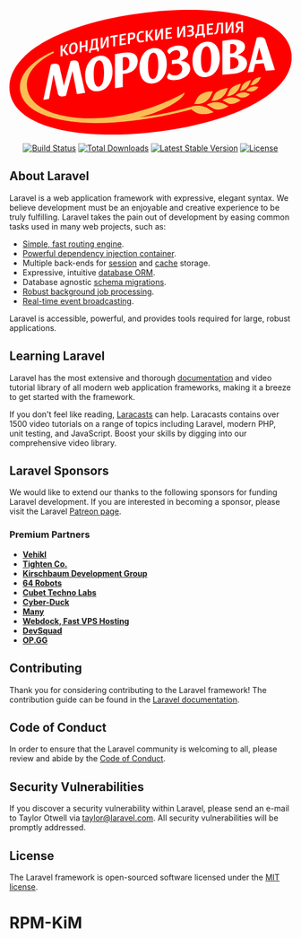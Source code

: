 <p align="center"><a href="#" target="_blank">
  <svg xmlns="http://www.w3.org/2000/svg" viewBox="0 0 144 64"><path fill="red" d="M144.053 24.16c0-19.48-32.247-27.265-72.024-23.046C32.253 5.333 0 19.95 0 39.436c0 19.478 32.253 27.263 72.03 23.04 39.776-4.216 72.023-18.837 72.023-38.317z"></path><path fill="#FFF" d="M28.938 17.626c.137-.067.314-.134.489-.17a2.13 2.13 0 0 1 .52-.038l-1.698 2.865 1.937 2.554s-.2.111-.582.19c-.352.071-.56.044-.56.044l-1.613-2.11-.346.07v2.447s-.138.098-.49.172c-.312.066-.49.033-.49.033v-5.467s.17-.106.499-.174c.322-.068.481-.032.481-.032v2.227l.346-.071 1.506-2.54zM32.613 16.732c1.348-.269 2.213.427 2.213 2.444s-.842 3.046-2.213 3.32c-1.37.273-2.213-.42-2.212-2.436 0-1.994.867-3.059 2.212-3.328zm0 .826c-.705.14-1.177.641-1.177 2.292-.001 1.644.472 1.96 1.177 1.82.721-.144 1.179-.647 1.179-2.291 0-1.65-.459-1.965-1.179-1.821zM38.878 15.663s.17-.102.49-.163c.324-.06.491-.021.491-.021v5.467s-.16.1-.483.16c-.358.068-.498.024-.498.024v-2.375c-.673.127-1.348.255-2.022.385v2.376s-.174.103-.49.164c-.351.068-.49.025-.49.025v-5.467s.161-.102.482-.164c.33-.063.498-.026.498-.026v2.235c.674-.13 1.348-.258 2.022-.385v-2.235zM45.638 19.16v1.876c-.131.07-.276.127-.429.154s-.307.031-.445.001v-1.074c-1.075.193-2.15.388-3.227.586v1.075a1.507 1.507 0 0 1-.435.15 1.278 1.278 0 0 1-.438.012v-1.878l.406-.075c.315-.268.529-.9.62-2.17.07-.93.14-1.858.207-2.787 1.048-.193 2.095-.383 3.143-.57v4.805l.598-.106zm-3.02-1.467c-.061.915-.214 1.598-.429 2.088l1.877-.341v-4.065l-1.301.236-.147 2.082zM50.084 13.582c.398-.067.567-.026.568-.026v5.467s-.16.097-.484.152c-.36.061-.497.014-.497.014v-1.9c0-1.51.076-2.247.076-2.247l-.03.004s-.154.502-.852 2.046l-1.094 2.425c-.008.002-.208.106-.6.174-.428.076-.581.033-.581.033v-5.467s.162-.099.482-.155c.33-.058.5-.018.506-.019v1.893c.001 1.402-.07 2.395-.07 2.395l.031-.006c.139-.515.515-1.382.89-2.21.363-.802.725-1.605 1.089-2.406 0-.001.169-.1.566-.167zM55.291 12.72s.077.175.077.408c.001.25-.077.448-.077.448l-1.358.22v4.682s-.176.099-.49.15c-.352.058-.49.01-.49.01v-4.68c-.466.077-.932.153-1.395.231a.93.93 0 0 1-.079-.406c0-.25.079-.45.079-.45 1.244-.208 2.488-.412 3.733-.613zM59.379 12.076c.047.11.076.23.076.362 0 .148-.022.299-.076.44-.729.112-1.457.226-2.186.34v1.558c.6-.095 1.202-.189 1.802-.282.047.118.076.246.077.378a1.203 1.203 0 0 1-.077.424l-1.802.282v1.643c.754-.119 1.508-.237 2.262-.353.046.118.077.247.077.379.001.14-.023.284-.077.424-1.081.166-2.163.336-3.243.509v-5.607c1.056-.169 2.111-.334 3.167-.497zM61.474 17.293s-.161.095-.484.144c-.36.054-.5.006-.5.006v-5.537c.686-.105 1.37-.208 2.057-.31 1.036-.155 1.71.456 1.709 1.5 0 1.043-.674 1.85-1.71 2.005l-1.072.16v2.032zm.935-2.998c.536-.08.821-.465.82-1.049 0-.583-.284-.885-.82-.805l-.935.14v1.855c.311-.048.623-.095.935-.141zM67.287 10.831c.852-.12 1.327.087 1.327.087.023.316-.114.56-.29.78 0 0-.438-.102-.928-.034-.814.115-1.406.628-1.405 2.24 0 1.613.591 1.924 1.405 1.81.552-.078 1.004-.304 1.004-.304.19.153.29.428.29.716 0 0-.513.343-1.403.468-1.52.214-2.323-.673-2.323-2.55 0-1.876.804-2.998 2.323-3.213zM72.389 10.283c.138-.058.313-.112.49-.135.184-.024.369-.017.522.001L71.7 12.89l1.94 2.697s-.2.096-.584.146c-.35.046-.558.003-.559.004l-1.618-2.23-.346.047v2.445s-.137.088-.491.137a1.402 1.402 0 0 1-.49-.003v-5.467s.17-.093.498-.138c.321-.045.483.004.483.004v2.227c.114-.016.23-.03.346-.047l1.51-2.428zM77.827 9.519c.399-.05.568 0 .568 0v5.467s-.162.09-.483.129c-.36.044-.499-.009-.498-.008v-1.9c0-1.512.076-2.245.076-2.245-.01 0-.02.002-.031.004.001 0-.153.493-.852 2.005l-1.095 2.374c-.01 0-.208.096-.599.146-.43.055-.583.005-.583.005V10.03s.161-.091.483-.133c.33-.042.499.007.505.006v1.893c.001 1.402-.069 2.391-.068 2.392l.03-.005c.139-.508.514-1.357.89-2.169l1.089-2.355s.17-.09.568-.14zM82.844 8.922a.915.915 0 0 1 .077.365 1.187 1.187 0 0 1-.077.436c-.729.084-1.456.169-2.186.255v1.558c.602-.072 1.202-.141 1.804-.21.046.12.075.247.075.38 0 .14-.023.283-.075.421l-1.804.21v1.644c.755-.089 1.509-.177 2.263-.263.047.12.077.248.077.38 0 .14-.023.284-.077.422-1.081.124-2.163.251-3.244.38V9.293c1.055-.126 2.112-.25 3.167-.371zM89.134 8.234c.397-.042.568.01.568.011v5.468s-.162.086-.483.12c-.362.037-.5-.019-.5-.019v-1.9c0-1.51.079-2.243.078-2.243l-.031.003s-.153.492-.851 1.99l-1.097 2.353c-.006 0-.207.092-.598.135-.428.047-.583-.006-.584-.006V8.678s.162-.088.484-.122c.331-.036.5.015.506.014v1.893c0 1.402-.067 2.39-.07 2.39a.4.4 0 0 1 .032-.004c.138-.505.514-1.347.89-2.151l1.088-2.335s.168-.087.568-.129zM92.155 7.85c1.242-.123 1.926.335 1.925 1.339 0 .568-.153 1.042-.598 1.311v.03c.52.184.758.637.758 1.291 0 .973-.652 1.65-2.162 1.8-1.02.1-1.48-.124-1.478-.125a1.078 1.078 0 0 1 .275-.784c.245.054.66.098 1.058.058.775-.077 1.296-.353 1.296-.968s-.376-.79-1.112-.717l-.575.058c-.1-.24-.1-.566 0-.811.191-.02.384-.038.575-.057.652-.065.966-.305.967-.873 0-.623-.476-.764-1.021-.71-.628.062-1.088.272-1.088.272-.215-.142-.315-.396-.298-.687 0 0 .567-.337 1.478-.427zM99.798 12.025v1.877c-.13.057-.275.101-.428.115a1.203 1.203 0 0 1-.445-.039v-1.075c-1.075.095-2.15.191-3.228.292v1.075a1.472 1.472 0 0 1-.436.11 1.299 1.299 0 0 1-.438-.028v-1.878l.407-.038c.316-.24.53-.851.62-2.114.07-.923.14-1.845.208-2.768 1.047-.097 2.094-.19 3.142-.282v4.805l.598-.052zm-3.019-1.742c-.061.91-.215 1.577-.43 2.049a583.53 583.53 0 0 1 1.879-.17V8.097l-1.304.117-.145 2.07zM103.932 6.879a.988.988 0 0 1 .075.368c0 .148-.025.297-.075.433-.73.058-1.457.117-2.186.177v1.558c.6-.05 1.2-.099 1.8-.146.047.12.079.25.078.383 0 .14-.023.282-.078.419l-1.8.146v1.643a682.58 682.58 0 0 1 2.26-.183 1.11 1.11 0 0 1 0 .802c-1.08.086-2.16.174-3.24.266V7.138c1.054-.09 2.109-.176 3.166-.26zM104.644 12.406a1.117 1.117 0 0 1 0-.732c.07-.006.162-.005.298-.039.238-.057.682-.456.827-2.406l.192-2.508a636.92 636.92 0 0 1 3.064-.224v5.537s-.16.081-.483.104c-.36.027-.498-.033-.49-.034V7.33l-1.226.089-.13 1.755c-.207 2.803-1.089 3.22-1.61 3.26a1.52 1.52 0 0 1-.442-.028zM113.79 6.18c.397-.024.565.035.566.035v5.467s-.163.08-.483.1c-.36.023-.497-.039-.498-.038V9.842c.001-1.51.078-2.238.077-2.238l-.03.001s-.153.485-.85 1.954l-1.096 2.308c-.006 0-.207.083-.598.11-.427.028-.582-.03-.581-.03V6.478c-.001 0 .161-.081.482-.103.33-.022.498.036.505.036v1.893c0 1.402-.067 2.386-.067 2.386.009 0 .02 0 .03-.002.138-.5.514-1.326.889-2.114l1.086-2.289c-.001 0 .168-.08.567-.106zM119.217 11.402c-.001 0-.14.078-.498.098-.322.017-.482-.043-.482-.043v-2.08l-.69.039-1.17 2.146s-.206.081-.559.102c-.351.021-.55-.037-.55-.037l1.24-2.262c-.66-.195-1.049-.763-1.049-1.559 0-1.035.672-1.768 1.706-1.827.684-.04 1.367-.077 2.052-.114v5.537zm-1.914-4.606c-.535.03-.82.374-.82.95s.285.887.82.858c.312-.019.624-.036.934-.053V6.744l-.934.052zM73.354 19.534c-4.58.604-6.976 4.958-6.977 9.919 0 4.967 2.395 8.654 6.977 8.05 4.58-.596 6.983-4.917 6.98-9.879-.002-4.966-2.397-8.687-6.98-8.09zm0 15.637c-1.524.198-2.63-1.483-2.631-6.305-.002-4.824 1.107-6.802 2.631-7 1.524-.195 2.634 1.487 2.634 6.31.002 4.827-1.107 6.797-2.634 6.995zm27.042-18.888c-4.582.504-6.976 4.808-6.979 9.768.002 4.962 2.4 8.705 6.979 8.201 4.58-.499 6.978-4.766 6.976-9.73.003-4.962-2.4-8.74-6.976-8.239zm0 15.636c-1.526.164-2.632-1.534-2.634-6.36.003-4.827 1.11-6.78 2.634-6.944 1.527-.164 2.631 1.543 2.632 6.366.001 4.827-1.107 6.769-2.632 6.938zm-54.751-8.446c-4.58.702-6.978 5.111-6.978 10.072.002 4.965 2.398 8.6 6.978 7.897 4.58-.697 6.978-5.071 6.977-10.034.001-4.962-2.397-8.633-6.977-7.935zm0 15.636c-1.526.231-2.63-1.42-2.632-6.246.002-4.825 1.107-6.825 2.632-7.058 1.526-.233 2.631 1.425 2.633 6.252 0 4.824-1.108 6.818-2.633 7.052zm85.206-8.086c1.55-.132 3.1-.262 4.649-.387a75809.12 75809.12 0 0 0-4.97-15.471c-.366-.97-1.342-1.44-2.695-1.317a7.293 7.293 0 0 0-1.567.317l-.008-.004c-1.55 5.892-3.099 11.786-4.649 17.684.957-.09 1.915-.176 2.871-.263l.96-3.99c1.443-.128 2.884-.254 4.326-.38l1.083 3.81zm-4.942-5.373l1.566-6.508 1.766 6.215c-1.11.096-2.222.195-3.332.293zM35.23 26.93c1.147 5.111 2.292 10.223 3.438 15.337-1.406.223-2.812.449-4.219.677L32.21 31.217c-1.11 4.152-2.219 8.305-3.328 12.462 0 .009-.479.259-1.361.408-1.353.229-2.33-.149-2.695-1.094-.762-3.364-1.523-6.727-2.287-10.091-.782 4.144-1.566 8.29-2.35 12.436-.957.167-1.913.333-2.87.502 1.272-5.96 2.545-11.917 3.818-17.873l.015.006-.015-.054s.478-.263 1.36-.416c1.35-.23 2.633.098 3 1.039l2.321 10.25 3.358-12.566c0-.007.478-.26 1.36-.405 1.354-.222 2.326.17 2.694 1.11zm22.625-5.006s-.013.003-.018.001l-.005.002c-1.78.254-3.977.726-3.977.728v17.293c1.332-.196 2.666-.39 4-.58V32.65c5.574-.297 7.61-3.436 7.613-6.568 0-3.392-2.37-4.898-7.613-4.157zm0 9.04v-6.726c2.553-.715 3.364.692 3.363 2.57.004 2.385-.823 3.782-3.363 4.156zm58.513-8.04c2.457-.819 3.854-2.355 3.853-4.164 0-2.747-3.244-3.925-7.532-3.501v-.002c-.007 0-.01.001-.018.003h-.004c-1.837.183-3.98.552-3.98.552l.001 17.295c1.898-.195 3.794-.386 5.69-.571 4.098-.399 6.904-2.172 6.901-5.433 0-2.221-2.127-3.731-4.91-4.179zm-.396-3.433c-.001 1.929-1.544 2.89-3.284 2.703V17.57c1.607-.393 3.288 0 3.284 1.921zm-3.282 10.693l-.001-.002v-6.008c2.013-.194 4.262.312 4.26 2.925.002 2.15-1.964 3.079-4.259 3.085zm-20.402-.315c.004 3.265-3.303 5.415-6.993 5.863-2.752.335-4.821-.29-4.82-1.358-.002-.946 1.025-2.148 1.025-2.148s1.147 1.473 3.451 1.194c1.848-.225 3.224-1.531 3.223-3.476-.001-1.736-1.297-2.784-3.376-2.532-.621.075-1.245.151-1.867.23v-1.996l1.867-.23c1.738-.21 2.4-1.427 2.397-2.8 0-1.53-1.093-2.17-2.298-2.027-2.042.248-3.135 2.005-3.135 2.005s-1.125-.629-1.125-1.573c0-1.061 1.953-2.404 4.706-2.739 3.224-.39 5.887.975 5.887 3.53 0 1.895-1.565 3.358-3.785 4.18 2.831.137 4.843 1.571 4.843 3.877z"></path><path fill="#FABE55" d="M115.534 42.146c1.912-1.794 1.98-3.295 2.648-4.442 0-.004-1.744.068-3.958 1.414-2.224 1.328-2.102 2.97-3.186 4.898 0 .002 2.502.002 4.496-1.87zM100.287 46.624c2.567-1.828 2.654-3.674 3.55-4.966 0 0-2.429-.4-5.346.969-2.905 1.365-2.807 3.202-4.244 5.324-.002 0 3.357.572 6.04-1.327zM121.204 39.567c1.502-1.581 1.549-2.815 2.07-3.79 0-.005-1.374.139-3.118 1.37-1.752 1.217-1.642 2.565-2.488 4.225 0 0 1.97-.158 3.536-1.805zM126.18 37.387c1.483-1.191 1.717-2.294 2.3-3.096 0 0-1.135-.097-2.758.751-1.625.84-1.77 2.071-2.74 3.434 0 0 1.65.144 3.199-1.089zM108.39 44.746c2.284-1.854 2.373-3.554 3.175-4.793 0 0-2.066-.071-4.708 1.231-2.647 1.283-2.514 3.15-3.81 5.216-.001.005 2.957.275 5.344-1.654zM123.797 39.228c-1.78.513-2.935 1.972-2.935 1.972 1.464.192 2.165.819 3.867.125 1.708-.698 2.355-2.067 2.355-2.067-.835.001-1.58-.527-3.287-.03z"></path><path fill="#FABE55" d="M92.032 49.641c-3.265.906-12.696 3.668-25.725 5.19 11.65-2.665 23.07-9.438 23.07-12.627 0 0-21.889 13.114-47.984 13.114-18.699 0-32.478-6.05-32.478-17.214 0-10.212 13.79-16.197 13.79-16.197l-.275-.772S5.364 27.85 5.364 39.339c0 12.841 18.263 18.366 39.015 18.366 21.277 0 43.969-5.682 48.481-6.982 1.903 1.583 3.409 2.513 6.243 2.45 3.357-.109 5.098-1.13 5.098-1.13-1.592-.634-2.868-2.471-6.275-3.018-2.864-.466-5.118.297-5.894.616zM119.016 42.077c-2.098.162-3.638 1.523-3.638 1.523 1.634.56 2.354 1.491 4.367 1.063 2.052-.435 2.98-1.769 2.98-1.769-.938-.2-1.7-.971-3.71-.817zM100.706 48.34c2.434 1.172 3.554 2.837 6.522 2.48 2.959-.382 4.486-1.827 4.488-1.819-1.41-.467-2.54-1.677-5.546-1.894-3.14-.238-5.464 1.235-5.464 1.234zM108.731 46.16c2.063.839 3.017 2.217 5.522 1.686 2.494-.552 3.773-1.922 3.773-1.922-1.187-.307-2.142-1.301-4.683-1.277-2.653.018-4.612 1.515-4.612 1.513z"></path></svg>
</a></p>

<p align="center">
<a href="https://travis-ci.org/laravel/framework"><img src="https://travis-ci.org/laravel/framework.svg" alt="Build Status"></a>
<a href="https://packagist.org/packages/laravel/framework"><img src="https://img.shields.io/packagist/dt/laravel/framework" alt="Total Downloads"></a>
<a href="https://packagist.org/packages/laravel/framework"><img src="https://img.shields.io/packagist/v/laravel/framework" alt="Latest Stable Version"></a>
<a href="https://packagist.org/packages/laravel/framework"><img src="https://img.shields.io/packagist/l/laravel/framework" alt="License"></a>
</p>

## About Laravel

Laravel is a web application framework with expressive, elegant syntax. We believe development must be an enjoyable and creative experience to be truly fulfilling. Laravel takes the pain out of development by easing common tasks used in many web projects, such as:

- [Simple, fast routing engine](https://laravel.com/docs/routing).
- [Powerful dependency injection container](https://laravel.com/docs/container).
- Multiple back-ends for [session](https://laravel.com/docs/session) and [cache](https://laravel.com/docs/cache) storage.
- Expressive, intuitive [database ORM](https://laravel.com/docs/eloquent).
- Database agnostic [schema migrations](https://laravel.com/docs/migrations).
- [Robust background job processing](https://laravel.com/docs/queues).
- [Real-time event broadcasting](https://laravel.com/docs/broadcasting).

Laravel is accessible, powerful, and provides tools required for large, robust applications.

## Learning Laravel

Laravel has the most extensive and thorough [documentation](https://laravel.com/docs) and video tutorial library of all modern web application frameworks, making it a breeze to get started with the framework.

If you don't feel like reading, [Laracasts](https://laracasts.com) can help. Laracasts contains over 1500 video tutorials on a range of topics including Laravel, modern PHP, unit testing, and JavaScript. Boost your skills by digging into our comprehensive video library.

## Laravel Sponsors

We would like to extend our thanks to the following sponsors for funding Laravel development. If you are interested in becoming a sponsor, please visit the Laravel [Patreon page](https://patreon.com/taylorotwell).

### Premium Partners

- **[Vehikl](https://vehikl.com/)**
- **[Tighten Co.](https://tighten.co)**
- **[Kirschbaum Development Group](https://kirschbaumdevelopment.com)**
- **[64 Robots](https://64robots.com)**
- **[Cubet Techno Labs](https://cubettech.com)**
- **[Cyber-Duck](https://cyber-duck.co.uk)**
- **[Many](https://www.many.co.uk)**
- **[Webdock, Fast VPS Hosting](https://www.webdock.io/en)**
- **[DevSquad](https://devsquad.com)**
- **[OP.GG](https://op.gg)**

## Contributing

Thank you for considering contributing to the Laravel framework! The contribution guide can be found in the [Laravel documentation](https://laravel.com/docs/contributions).

## Code of Conduct

In order to ensure that the Laravel community is welcoming to all, please review and abide by the [Code of Conduct](https://laravel.com/docs/contributions#code-of-conduct).

## Security Vulnerabilities

If you discover a security vulnerability within Laravel, please send an e-mail to Taylor Otwell via [taylor@laravel.com](mailto:taylor@laravel.com). All security vulnerabilities will be promptly addressed.

## License

The Laravel framework is open-sourced software licensed under the [MIT license](https://opensource.org/licenses/MIT).
# RPM-KiM
